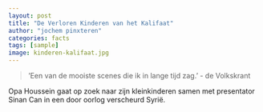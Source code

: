 ```yaml
---
layout: post
title: "De Verloren Kinderen van het Kalifaat"
author: "jochem pinxteren"
categories: facts
tags: [sample]
image: kinderen-kalifaat.jpg
---
```

> ’Een van de mooiste scenes die ik in lange tijd zag.’ - de Volkskrant

Opa Houssein gaat op zoek naar zijn kleinkinderen samen met presentator Sinan Can in een door oorlog verscheurd Syrië.